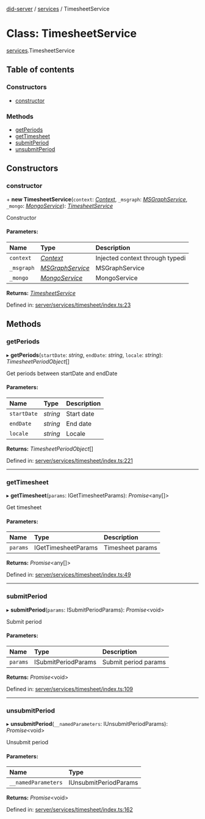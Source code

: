 [did-server](../README.md) / [services](../modules/services.md) / TimesheetService

# Class: TimesheetService

[services](../modules/services.md).TimesheetService

## Table of contents

### Constructors

- [constructor](services.timesheetservice.md#constructor)

### Methods

- [getPeriods](services.timesheetservice.md#getperiods)
- [getTimesheet](services.timesheetservice.md#gettimesheet)
- [submitPeriod](services.timesheetservice.md#submitperiod)
- [unsubmitPeriod](services.timesheetservice.md#unsubmitperiod)

## Constructors

### constructor

\+ **new TimesheetService**(`context`: [*Context*](graphql_context.context.md), `_msgraph`: [*MSGraphService*](services.msgraphservice.md), `_mongo`: [*MongoService*](services.mongoservice.md)): [*TimesheetService*](services.timesheetservice.md)

Constructor

#### Parameters:

Name | Type | Description |
:------ | :------ | :------ |
`context` | [*Context*](graphql_context.context.md) | Injected context through typedi   |
`_msgraph` | [*MSGraphService*](services.msgraphservice.md) | MSGraphService   |
`_mongo` | [*MongoService*](services.mongoservice.md) | MongoService    |

**Returns:** [*TimesheetService*](services.timesheetservice.md)

Defined in: [server/services/timesheet/index.ts:23](https://github.com/Puzzlepart/did/blob/2ac6d98a/server/services/timesheet/index.ts#L23)

## Methods

### getPeriods

▸ **getPeriods**(`startDate`: *string*, `endDate`: *string*, `locale`: *string*): *TimesheetPeriodObject*[]

Get periods between startDate and endDate

#### Parameters:

Name | Type | Description |
:------ | :------ | :------ |
`startDate` | *string* | Start date   |
`endDate` | *string* | End date   |
`locale` | *string* | Locale    |

**Returns:** *TimesheetPeriodObject*[]

Defined in: [server/services/timesheet/index.ts:221](https://github.com/Puzzlepart/did/blob/2ac6d98a/server/services/timesheet/index.ts#L221)

___

### getTimesheet

▸ **getTimesheet**(`params`: IGetTimesheetParams): *Promise*<any[]\>

Get timesheet

#### Parameters:

Name | Type | Description |
:------ | :------ | :------ |
`params` | IGetTimesheetParams | Timesheet params    |

**Returns:** *Promise*<any[]\>

Defined in: [server/services/timesheet/index.ts:49](https://github.com/Puzzlepart/did/blob/2ac6d98a/server/services/timesheet/index.ts#L49)

___

### submitPeriod

▸ **submitPeriod**(`params`: ISubmitPeriodParams): *Promise*<void\>

Submit period

#### Parameters:

Name | Type | Description |
:------ | :------ | :------ |
`params` | ISubmitPeriodParams | Submit period params    |

**Returns:** *Promise*<void\>

Defined in: [server/services/timesheet/index.ts:109](https://github.com/Puzzlepart/did/blob/2ac6d98a/server/services/timesheet/index.ts#L109)

___

### unsubmitPeriod

▸ **unsubmitPeriod**(`__namedParameters`: IUnsubmitPeriodParams): *Promise*<void\>

Unsubmit period

#### Parameters:

Name | Type |
:------ | :------ |
`__namedParameters` | IUnsubmitPeriodParams |

**Returns:** *Promise*<void\>

Defined in: [server/services/timesheet/index.ts:162](https://github.com/Puzzlepart/did/blob/2ac6d98a/server/services/timesheet/index.ts#L162)
